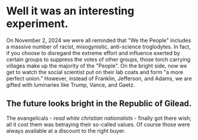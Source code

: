 # Well it was an interesting experiment.

On November 2, 2024 we were all reminded that "We the People" includes a massive number of racist, misogynistic, anti-science troglodytes. In fact, if you choose to disregard the extreme effort and influence exerted by certain groups to suppress the votes of other groups, those torch carrying villages make up the majority of the "People". 
On the bright side, now we get to watch the social scientist put on their lab coats and form "a more perfect union." However, instead of Franklin, Jefferson, and Adams, we are gifted with luminaries like Trump, Vance, and Gaetz.
## The future looks bright in the Republic of Gilead.
The evangelicals - _read white christian nationalists_ - finally got there wish; all it cost them was betraying their so-called values. Of course those were always available at a discount to the right buyer.